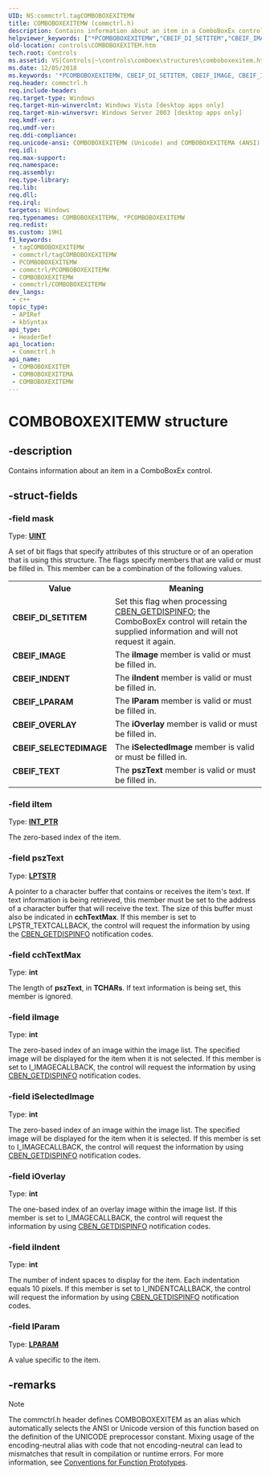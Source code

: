 ```yaml
---
UID: NS:commctrl.tagCOMBOBOXEXITEMW
title: COMBOBOXEXITEMW (commctrl.h)
description: Contains information about an item in a ComboBoxEx control.
helpviewer_keywords: ["*PCOMBOBOXEXITEMW","CBEIF_DI_SETITEM","CBEIF_IMAGE","CBEIF_INDENT","CBEIF_LPARAM","CBEIF_OVERLAY","CBEIF_SELECTEDIMAGE","CBEIF_TEXT","COMBOBOXEXITEM","COMBOBOXEXITEM structure [Windows Controls]","COMBOBOXEXITEMA","COMBOBOXEXITEMW","PCOMBOBOXEXITEM","PCOMBOBOXEXITEM structure pointer [Windows Controls]","_win32_COMBOBOXEXITEM","_win32_COMBOBOXEXITEM_cpp","commctrl/COMBOBOXEXITEM","commctrl/COMBOBOXEXITEMA","commctrl/COMBOBOXEXITEMW","commctrl/PCOMBOBOXEXITEM","controls.COMBOBOXEXITEM","controls._win32_COMBOBOXEXITEM"]
old-location: controls\COMBOBOXEXITEM.htm
tech.root: Controls
ms.assetid: VS|Controls|~\controls\comboex\structures\comboboxexitem.htm
ms.date: 12/05/2018
ms.keywords: '*PCOMBOBOXEXITEMW, CBEIF_DI_SETITEM, CBEIF_IMAGE, CBEIF_INDENT, CBEIF_LPARAM, CBEIF_OVERLAY, CBEIF_SELECTEDIMAGE, CBEIF_TEXT, COMBOBOXEXITEM, COMBOBOXEXITEM structure [Windows Controls], COMBOBOXEXITEMA, COMBOBOXEXITEMW, PCOMBOBOXEXITEM, PCOMBOBOXEXITEM structure pointer [Windows Controls], _win32_COMBOBOXEXITEM, _win32_COMBOBOXEXITEM_cpp, commctrl/COMBOBOXEXITEM, commctrl/COMBOBOXEXITEMA, commctrl/COMBOBOXEXITEMW, commctrl/PCOMBOBOXEXITEM, controls.COMBOBOXEXITEM, controls._win32_COMBOBOXEXITEM'
req.header: commctrl.h
req.include-header: 
req.target-type: Windows
req.target-min-winverclnt: Windows Vista [desktop apps only]
req.target-min-winversvr: Windows Server 2003 [desktop apps only]
req.kmdf-ver: 
req.umdf-ver: 
req.ddi-compliance: 
req.unicode-ansi: COMBOBOXEXITEMW (Unicode) and COMBOBOXEXITEMA (ANSI)
req.idl: 
req.max-support: 
req.namespace: 
req.assembly: 
req.type-library: 
req.lib: 
req.dll: 
req.irql: 
targetos: Windows
req.typenames: COMBOBOXEXITEMW, *PCOMBOBOXEXITEMW
req.redist: 
ms.custom: 19H1
f1_keywords:
 - tagCOMBOBOXEXITEMW
 - commctrl/tagCOMBOBOXEXITEMW
 - PCOMBOBOXEXITEMW
 - commctrl/PCOMBOBOXEXITEMW
 - COMBOBOXEXITEMW
 - commctrl/COMBOBOXEXITEMW
dev_langs:
 - c++
topic_type:
 - APIRef
 - kbSyntax
api_type:
 - HeaderDef
api_location:
 - Commctrl.h
api_name:
 - COMBOBOXEXITEM
 - COMBOBOXEXITEMA
 - COMBOBOXEXITEMW
---
```


# COMBOBOXEXITEMW structure


## -description

Contains information about an item in a ComboBoxEx control.

## -struct-fields

### -field mask

Type: <b><a href="/windows/desktop/WinProg/windows-data-types">UINT</a></b>

A set of bit flags that specify attributes of this structure or of an operation that is using this structure. The flags specify members that are valid or must be filled in. This member can be a combination of the following values. 

<table>
<tr>
<th>Value</th>
<th>Meaning</th>
</tr>
<tr>
<td width="40%"><a id="CBEIF_DI_SETITEM"></a><a id="cbeif_di_setitem"></a><dl>
<dt><b>CBEIF_DI_SETITEM</b></dt>
</dl>
</td>
<td width="60%">
Set this flag when processing <a href="/windows/desktop/Controls/cben-getdispinfo">CBEN_GETDISPINFO</a>; the ComboBoxEx control will retain the supplied information and will not request it again.

</td>
</tr>
<tr>
<td width="40%"><a id="CBEIF_IMAGE"></a><a id="cbeif_image"></a><dl>
<dt><b>CBEIF_IMAGE</b></dt>
</dl>
</td>
<td width="60%">
The 
						<b>iImage</b> member is valid or must be filled in.

</td>
</tr>
<tr>
<td width="40%"><a id="CBEIF_INDENT"></a><a id="cbeif_indent"></a><dl>
<dt><b>CBEIF_INDENT</b></dt>
</dl>
</td>
<td width="60%">
The 
						<b>iIndent</b> member is valid or must be filled in.

</td>
</tr>
<tr>
<td width="40%"><a id="CBEIF_LPARAM"></a><a id="cbeif_lparam"></a><dl>
<dt><b>CBEIF_LPARAM</b></dt>
</dl>
</td>
<td width="60%">
The 
						<b>lParam</b> member is valid or must be filled in.

</td>
</tr>
<tr>
<td width="40%"><a id="CBEIF_OVERLAY"></a><a id="cbeif_overlay"></a><dl>
<dt><b>CBEIF_OVERLAY</b></dt>
</dl>
</td>
<td width="60%">
The 
						<b>iOverlay</b> member is valid or must be filled in.

</td>
</tr>
<tr>
<td width="40%"><a id="CBEIF_SELECTEDIMAGE"></a><a id="cbeif_selectedimage"></a><dl>
<dt><b>CBEIF_SELECTEDIMAGE</b></dt>
</dl>
</td>
<td width="60%">
The 
						<b>iSelectedImage</b> member is valid or must be filled in.

</td>
</tr>
<tr>
<td width="40%"><a id="CBEIF_TEXT"></a><a id="cbeif_text"></a><dl>
<dt><b>CBEIF_TEXT</b></dt>
</dl>
</td>
<td width="60%">
The 
						<b>pszText</b> member is valid or must be filled in.

</td>
</tr>
</table>

### -field iItem

Type: <b><a href="/windows/desktop/WinProg/windows-data-types">INT_PTR</a></b>

The zero-based index of the item.

### -field pszText

Type: <b><a href="/windows/desktop/WinProg/windows-data-types">LPTSTR</a></b>

A pointer to a character buffer that contains or receives the item's text. If text information is being retrieved, this member must be set to the address of a character buffer that will receive the text. The size of this buffer must also be indicated in 
					<b>cchTextMax</b>. If this member is set to LPSTR_TEXTCALLBACK, the control will request the information by using the <a href="/windows/desktop/Controls/cben-getdispinfo">CBEN_GETDISPINFO</a> notification codes.

### -field cchTextMax

Type: <b>int</b>

The length of <b>pszText</b>, in <b>TCHAR</b><b>s</b>. If text information is being set, this member is ignored.

### -field iImage

Type: <b>int</b>

The zero-based index of an image within the image list. The specified image will be displayed for the item when it is not selected. If this member is set to I_IMAGECALLBACK, the control will request the information by using <a href="/windows/desktop/Controls/cben-getdispinfo">CBEN_GETDISPINFO</a> notification codes.

### -field iSelectedImage

Type: <b>int</b>

The zero-based index of an image within the image list. The specified image will be displayed for the item when it is selected. If this member is set to I_IMAGECALLBACK, the control will request the information by using <a href="/windows/desktop/Controls/cben-getdispinfo">CBEN_GETDISPINFO</a> notification codes.

### -field iOverlay

Type: <b>int</b>

The one-based index of an overlay image within the image list. If this member is set to I_IMAGECALLBACK, the control will request the information by using <a href="/windows/desktop/Controls/cben-getdispinfo">CBEN_GETDISPINFO</a> notification codes.

### -field iIndent

Type: <b>int</b>

The number of indent spaces to display for the item. Each indentation equals 10 pixels. If this member is set to I_INDENTCALLBACK, the control will request the information by using <a href="/windows/desktop/Controls/cben-getdispinfo">CBEN_GETDISPINFO</a> notification codes.

### -field lParam

Type: <b><a href="/windows/desktop/WinProg/windows-data-types">LPARAM</a></b>

A value specific to the item.

## -remarks

> [!NOTE]
> The commctrl.h header defines COMBOBOXEXITEM as an alias which automatically selects the ANSI or Unicode version of this function based on the definition of the UNICODE preprocessor constant. Mixing usage of the encoding-neutral alias with code that not encoding-neutral can lead to mismatches that result in compilation or runtime errors. For more information, see [Conventions for Function Prototypes](/windows/win32/intl/conventions-for-function-prototypes).